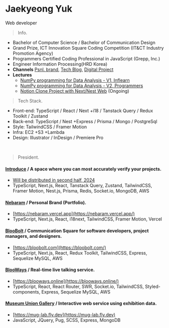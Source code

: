 # Jaekyeong Yuk
Web developer

> Info.
- Bachelor of Computer Science / Bachelor of Communication Design
- Grand Prize, ICT Innovation Square Coding Competition (IT&CT Industry Promotion Agency)
- Programmers Certified Coding Professional in JavaScript (Grepp, Inc.)
- Engineer Information Processing(HRD Korea)
- **Channels** [Psnl. brand](https://nebaram.vercel.app), [Tech Blog](https://yjg-lab.tistory.com), [Digital Project](https://www.behance.net/yukjaegyong)
- **Lectures**
  - [NumPy programming for Data Analysis - V1, Inflearn](https://inf.run/xadJ)
  - [NumPy programming for Data Analysis - V2, Programmers](https://school.programmers.co.kr/learn/courses/16290/16290-%EB%8D%B0%EC%9D%B4%ED%84%B0-%EA%B3%BC%ED%95%99%EC%9D%84-%EC%9C%84%ED%95%9C-%ED%8C%8C%EC%9D%B4%EC%8D%AC-numpy)
  - [Notion Clone Project with Next/Nest Web](https://) (Ongoing)


> Tech Stack.

- Front-end: TypeScript / React / Next +i18 / Tanstack Query / Redux Toolkit / Zustand
- Back-end: TypeScript / Nest +Express / Prisma / Mongo / PostgreSql
- Style: TailwindCSS / Framer Motion
- Infra: EC2 +S3 +Lambda
- Design: Illustrator / InDesign / Premiere Pro

<br />

> President.

#### [Introduce](https://github.com/yjglab/) / A space where you can most accurately verify your projects.

- [Will be distributed in second half, 2024](#)
- TypeScript, Next.js, React, Tanstack Query, Zustand, TailwindCSS, Framer Motion, Nest.js, Prisma, Redis, Socket.io, MongoDB, AWS

#### [Nebaram](https://github.com/yjglab/nebaram) / Personal Brand (Portfolio).

- [https://nebaram.vercel.app](https://nebaram.vercel.app/)
- TypeScript, Next.js, React, i18next, TailwindCSS, Framer Motion, Vercel

#### [BlooBolt](https://github.com/yjglab/BlooBolt) / Communication Square for software developers, project managers, and designers.

- [https://bloobolt.com](https://bloobolt.com/)
- TypeScript, Next.js, React, Redux Toolkit, TailwindCSS, Express, Sequelize MySQL, AWS

#### [BlooWays](https://github.com/yjglab/BlooWays) / Real-time live talking service.

- [https://blooways.online](https://blooways.online/) 
- TypeScript, React, React Router, SWR, Socket.io, TailwindCSS, Styled-components, Express, Sequelize MySQL, AWS

#### [Museum Union Gallery](https://github.com/yjglab/MuG) / Interactive web service using exhibition data.

- [https://mug-lab.fly.dev](https://mug-lab.fly.dev)
- JavaScript, JQuery, Pug, SCSS, Express, MongoDB

